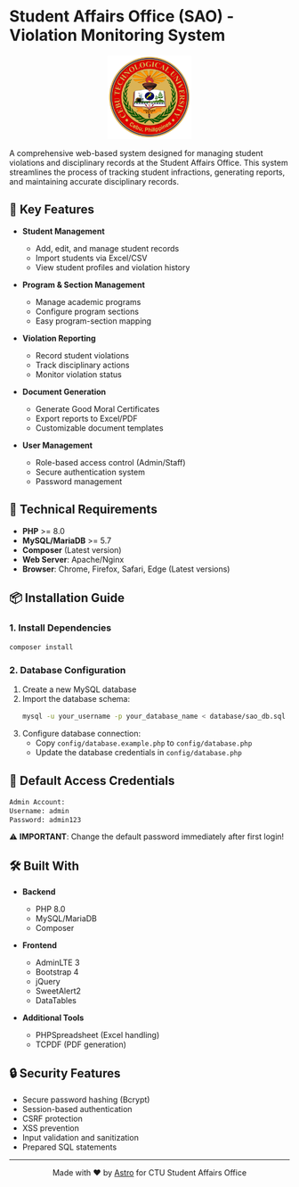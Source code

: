 # Student Affairs Office (SAO) - Violation Monitoring System

<div align="center">
    <img src="assets/img/ctu_logo.png" alt="CTU Logo" width="150">
</div>

A comprehensive web-based system designed for managing student violations and disciplinary records at the Student Affairs Office. This system streamlines the process of tracking student infractions, generating reports, and maintaining accurate disciplinary records.

## 🌟 Key Features

- **Student Management**
  - Add, edit, and manage student records
  - Import students via Excel/CSV
  - View student profiles and violation history

- **Program & Section Management**
  - Manage academic programs
  - Configure program sections
  - Easy program-section mapping

- **Violation Reporting**
  - Record student violations
  - Track disciplinary actions
  - Monitor violation status

- **Document Generation**
  - Generate Good Moral Certificates
  - Export reports to Excel/PDF
  - Customizable document templates

- **User Management**
  - Role-based access control (Admin/Staff)
  - Secure authentication system
  - Password management

## 🔧 Technical Requirements

- **PHP** >= 8.0
- **MySQL/MariaDB** >= 5.7
- **Composer** (Latest version)
- **Web Server**: Apache/Nginx
- **Browser**: Chrome, Firefox, Safari, Edge (Latest versions)

## 📦 Installation Guide



### 1. Install Dependencies
```bash
composer install
```

### 2. Database Configuration
1. Create a new MySQL database
2. Import the database schema:
   ```bash
   mysql -u your_username -p your_database_name < database/sao_db.sql
   ```
3. Configure database connection:
   - Copy `config/database.example.php` to `config/database.php`
   - Update the database credentials in `config/database.php`

## 🔐 Default Access Credentials

```
Admin Account:
Username: admin
Password: admin123
```
⚠️ **IMPORTANT**: Change the default password immediately after first login!

## 🛠️ Built With

- **Backend**
  - PHP 8.0
  - MySQL/MariaDB
  - Composer

- **Frontend**
  - AdminLTE 3
  - Bootstrap 4
  - jQuery
  - SweetAlert2
  - DataTables

- **Additional Tools**
  - PHPSpreadsheet (Excel handling)
  - TCPDF (PDF generation)

## 🔒 Security Features

- Secure password hashing (Bcrypt)
- Session-based authentication
- CSRF protection
- XSS prevention
- Input validation and sanitization
- Prepared SQL statements
---
<div align="center">
    <p>Made with ❤️ by <a href="https://github.com/vincecxz">Astro</a> for CTU Student Affairs Office</p>
</div> 
